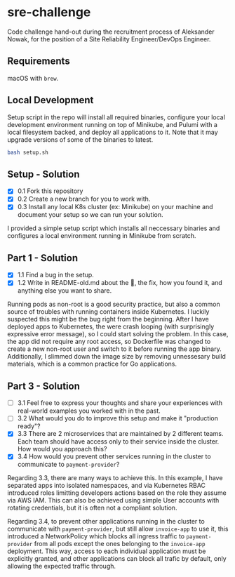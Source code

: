 # sre-challenge

Code challenge hand-out during the recruitment process of Aleksander Nowak, for the position of a Site Reliability Engineer/DevOps Engineer.

## Requirements

macOS with `brew`.

## Local Development

Setup script in the repo will install all required binaries, configure your local development environment running on top of Minikube,
and Pulumi with a local filesystem backed, and deploy all applications to it. Note that it may upgrade versions of some of the binaries
to latest.

```sh
bash setup.sh
```

## Setup - Solution
- [x] 0.1 Fork this repository
- [x] 0.2 Create a new branch for you to work with.
- [x] 0.3 Install any local K8s cluster (ex: Minikube) on your machine and document your setup so we can run your solution.

I provided a simple setup script which installs all neccessary binaries and configures a local environment running in Minikube
from scratch.

## Part 1 - Solution
- [x] 1.1 Find a bug in the setup.
- [x] 1.2 Write in README-old.md about the :bug:, the fix, how you found it, and anything else you want to share.

Running pods as non-root is a good security practice, but also a common source of troubles with running containers
inside Kubernetes. I luckily suspected this might be the bug right from the beginning. After I have deployed apps
to Kubernetes, the were crash looping (with surprisingly expressive error message), so I could start solving the problem.
In this case, the app did not require any root access, so Dockerfile was changed to create a new non-root user and
switch to it before running the app binary. Additionally, I slimmed down the image size by removing unnessesary build
materials, which is a common practice for Go applications.

## Part 3 - Solution
- [ ] 3.1 Feel free to express your thoughts and share your experiences with real-world examples you worked with in the past. 
- [ ] 3.2 What would you do to improve this setup and make it "production ready"?
- [x] 3.3 There are 2 microservices that are maintained by 2 different teams. Each team should have access only to their service inside the cluster. How would you approach this?
- [x] 3.4 How would you prevent other services running in the cluster to communicate to `payment-provider`?

Regarding 3.3, there are many ways to achieve this. In this example, I have separated apps into isolated namespaces,
and via Kubernetes RBAC introduced roles limitting developers actions based on the role they assume via AWS IAM. This
can also be achieved using simple User accounts with rotating credentials, but it is often not a compliant solution.

Regarding 3.4, to prevent other applications running in the cluster to communicate with `payment-provider`, but still allow
`invoice-app` to use it, this introduced a NetworkPolicy which blocks all ingress traffic to `payment-provider` from all
pods except the ones belonging to the `invoice-app` deployment. This way, access to each individual application must be
explicitly granted, and other applications can block all trafic by default, only allowing the expected traffic through.
